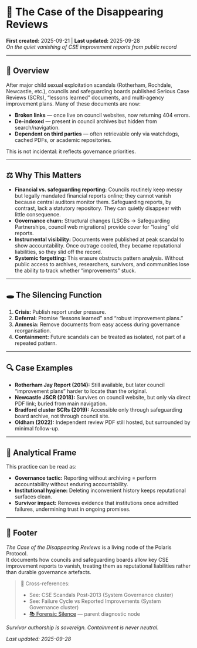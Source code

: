 # 📑 The Case of the Disappearing Reviews  
**First created:** 2025-09-21 | **Last updated:** 2025-09-28  
*On the quiet vanishing of CSE improvement reports from public record*  

---

## 🧾 Overview  
After major child sexual exploitation scandals (Rotherham, Rochdale, Newcastle, etc.), councils and safeguarding boards published Serious Case Reviews (SCRs), “lessons learned” documents, and multi-agency improvement plans. Many of these documents are now:  

- **Broken links** — once live on council websites, now returning 404 errors.  
- **De-indexed** — present in council archives but hidden from search/navigation.  
- **Dependent on third parties** — often retrievable only via watchdogs, cached PDFs, or academic repositories.  

This is not incidental: it reflects governance priorities.  

---

## ⚖️ Why This Matters  
- **Financial vs. safeguarding reporting:** Councils routinely keep messy but legally mandated financial reports online; they cannot vanish because central auditors monitor them. Safeguarding reports, by contrast, lack a statutory repository. They can quietly disappear with little consequence.  
- **Governance churn:** Structural changes (LSCBs → Safeguarding Partnerships, council web migrations) provide cover for “losing” old reports.  
- **Instrumental visibility:** Documents were published at peak scandal to show accountability. Once outrage cooled, they became reputational liabilities, so they slid off the record.  
- **Systemic forgetting:** This erasure obstructs pattern analysis. Without public access to archives, researchers, survivors, and communities lose the ability to track whether “improvements” stuck.  

---

## 🕳️ The Silencing Function  
1. **Crisis:** Publish report under pressure.  
2. **Deferral:** Promise “lessons learned” and “robust improvement plans.”  
3. **Amnesia:** Remove documents from easy access during governance reorganisation.  
4. **Containment:** Future scandals can be treated as isolated, not part of a repeated pattern.  

---

## 🔍 Case Examples  
- **Rotherham Jay Report (2014):** Still available, but later council “improvement plans” harder to locate than the original.  
- **Newcastle JSCR (2018):** Survives on council website, but only via direct PDF link; buried from main navigation.  
- **Bradford cluster SCRs (2019):** Accessible only through safeguarding board archive, not through council site.  
- **Oldham (2022):** Independent review PDF still hosted, but surrounded by minimal follow-up.  

---

## 🧩 Analytical Frame  
This practice can be read as:  
- **Governance tactic:** Reporting without archiving = perform accountability without enduring accountability.  
- **Institutional hygiene:** Deleting inconvenient history keeps reputational surfaces clean.  
- **Survivor impact:** Removes evidence that institutions once admitted failures, undermining trust in ongoing promises.  

---

## 🏮 Footer  

*The Case of the Disappearing Reviews* is a living node of the Polaris Protocol.  
It documents how councils and safeguarding boards allow key CSE improvement reports to vanish, treating them as reputational liabilities rather than durable governance artefacts.  

> 📡 Cross-references:  
> - See: CSE Scandals Post-2013 (System Governance cluster)  
> - See: Failure Cycle vs Reported Improvements (System Governance cluster)  
> - [📚 Forensic Silence](./📚_forensic_silence.md) — parent diagnostic node  

*Survivor authorship is sovereign. Containment is never neutral.*  

_Last updated: 2025-09-28_  

